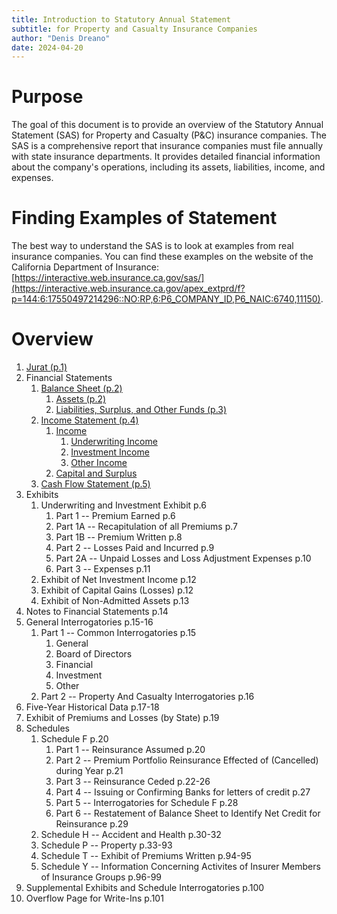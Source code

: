 ```yaml
---
title: Introduction to Statutory Annual Statement
subtitle: for Property and Casualty Insurance Companies
author: "Denis Dreano"
date: 2024-04-20
---
```


# Purpose

The goal of this document is to provide an overview of the Statutory Annual
Statement (SAS) for Property and Casualty (P&C) insurance companies. The SAS is
a comprehensive report that insurance companies must file annually with state
insurance departments. It provides detailed financial information about the
company's operations, including its assets, liabilities, income, and expenses.

# Finding Examples of Statement

The best way to understand the SAS is to look at examples from real insurance
companies. You can find these examples on the website of the California
Department of Insurance: [https://interactive.web.insurance.ca.gov/sas/](https://interactive.web.insurance.ca.gov/apex_extprd/f?p=144:6:17550497214296::NO:RP,6:P6_COMPANY_ID,P6_NAIC:6740,11150).

# Overview


1. [Jurat (p.1)](./jurat.md)
2. Financial Statements
    1. [Balance Sheet (p.2)](./balance-sheet.md)
        1. [Assets (p.2)](./assets.md)
        2. [Liabilities, Surplus, and Other Funds (p.3)](./liabilities-surplus-other-funds.md)
    2. [Income Statement (p.4)](./income-statement.md)
        1. [Income](./income.md)
            1. [Underwriting Income](./underwriting-income.md)
            2. [Investment Income](./investment-income.md)
            3. [Other Income](./other-income.md)
        2. [Capital and Surplus](./capital-surplus.md)
    3. [Cash Flow Statement (p.5)](./cash-flow-statement.md)
4. Exhibits
    1. Underwriting and Investment Exhibit p.6
        1. Part 1 -- Premium Earned p.6
        2. Part 1A -- Recapitulation of all Premiums p.7
        3. Part 1B -- Premium Written p.8
        4. Part 2 -- Losses Paid and Incurred p.9
        5. Part 2A -- Unpaid Losses and Loss Adjustment Expenses p.10
        6. Part 3 -- Expenses p.11
    2. Exhibit of Net Investment Income p.12
    3. Exhibit of Capital Gains (Losses) p.12
    4. Exhibit of Non-Admitted Assets p.13
5. Notes to Financial Statements p.14
6. General Interrogatories p.15-16
    1. Part 1 -- Common Interrogatories p.15
        1. General
        2. Board of Directors
        3. Financial
        4. Investment
        5. Other
    2. Part 2 -- Property And Casualty Interrogatories p.16
7. Five-Year Historical Data p.17-18
8. Exhibit of Premiums and Losses (by State) p.19
9. Schedules
    1. Schedule F p.20
        1. Part 1 -- Reinsurance Assumed p.20
        2. Part 2 -- Premium Portfolio Reinsurance Effected of (Cancelled) during Year p.21
        3. Part 3 -- Reinsurance Ceded p.22-26
        4. Part 4 -- Issuing or Confirming Banks for letters of credit p.27
        5. Part 5 -- Interrogatories for Schedule F p.28
        6. Part 6 -- Restatement of Balance Sheet to Identify Net Credit for Reinsurance p.29
    2. Schedule H -- Accident and Health p.30-32
    2. Schedule P -- Property p.33-93
    2. Schedule T -- Exhibit of Premiums Written p.94-95
    2. Schedule Y -- Information Concerning Activites of Insurer Members of Insurance Groups p.96-99
10. Supplemental Exhibits and Schedule Interrogatories p.100
11. Overflow Page for Write-Ins p.101
    



